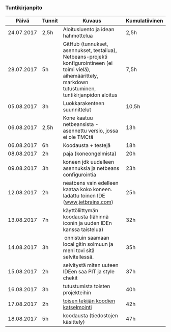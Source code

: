 ### Tuntikirjanpito
Päivä | Tunnit | Kuvaus | Kumulatiivinen
--------------- | ----- | ------ | ------
24.07.2017 | 2,5h | Aloitusluento ja idean hahmottelua | 2,5h
28.07.2017 | 5h | GitHub (tunnukset, asennukset, testailua), Netbeans-projekti konfigurointineen (ei toimi vielä), aihemäärittely, markdown tutustuminen, tuntikirjanpidon aloitus | 7,5h
05.08.2017 | 3h | Luokkarakenteen suunnittelut  | 10,5h
06.08.2017 | 2,5h | Kone kaatuu netbeansista - asennettu versio, jossa ei ole TMCtä  | 13h
06.08.2017 | 6h | Koodausta + testejä  | 18h 
08.08.2017 | 2h | paja (koneongelmista)  | 20h 
09.08.2017 | 3h | koneen jdk uudelleen asennuksia ja netbeans configurointia | 23h
12.08.2017 | 2h | neatbens vain edelleen kaataa koko koneen. ladattu toinen IDE (www.jetbrains.com) | 25h
13.08.2017 | 7h | käyttöliittymän koodausta (lähinnä iconin ja uuden IDEn kanssa taistelua) | 32h 
14.08.2017 | 3h | onnistuin saamaan local gitin solmuun ja meni tovi sitä selvitellessä. |  35h
15.08.2017 | 2h | selvitystä miten uuteen IDEen saa PIT ja style chekit | 37h
16.08.2017 | 3h | tutustumista toisten projekteihin | 40h
17.08.2017 | 2h | [toisen tekijän koodien katselmointi](https://github.com/KeremAtak/Labraharava/issues/2) | 42h
18.08.2017 | 5h | koodausta (tiedostojen käsittely) | 47h


 
